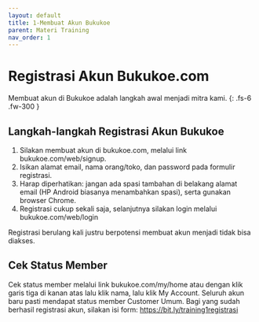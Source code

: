 ```yaml
---
layout: default
title: 1-Membuat Akun Bukukoe 
parent: Materi Training
nav_order: 1
---
```


# Registrasi Akun Bukukoe.com
Membuat akun di Bukukoe adalah langkah awal menjadi mitra kami. {: .fs-6 .fw-300 }

## Langkah-langkah Registrasi Akun Bukukoe
1. Silakan membuat akun di bukukoe.com, melalui link bukukoe.com/web/signup. 
2. Isikan alamat email, nama orang/toko, dan password pada formulir registrasi. 
3. Harap diperhatikan: jangan ada spasi tambahan di belakang alamat email (HP Android biasanya menambahkan spasi), serta gunakan browser Chrome. 
4. Registrasi cukup sekali saja, selanjutnya silakan login melalui bukukoe.com/web/login

Registrasi berulang kali justru berpotensi membuat akun menjadi tidak bisa diakses.

## Cek Status Member
Cek status member melalui link bukukoe.com/my/home atau dengan klik garis tiga di kanan atas lalu klik nama, lalu klik My Account. Seluruh akun baru pasti mendapat status member Customer Umum. Bagi yang sudah berhasil registrasi akun, silakan isi form: https://bit.ly/training1registrasi
